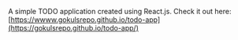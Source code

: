 A simple TODO application created using React.js.
Check it out here: [https://wwww.gokulsrepo.github.io/todo-app](https://gokulsrepo.github.io/todo-app/)
